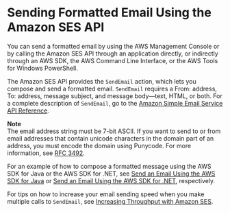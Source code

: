 # Sending Formatted Email Using the Amazon SES API<a name="send-email-formatted"></a>

You can send a formatted email by using the AWS Management Console or by calling the Amazon SES API through an application directly, or indirectly through an AWS SDK, the AWS Command Line Interface, or the AWS Tools for Windows PowerShell\.

The Amazon SES API provides the `SendEmail` action, which lets you compose and send a formatted email\. `SendEmail` requires a From: address, To: address, message subject, and message body—text, HTML, or both\. For a complete description of `SendEmail`, go to the [Amazon Simple Email Service API Reference](https://docs.aws.amazon.com/ses/latest/APIReference/)\.

**Note**  
The email address string must be 7\-bit ASCII\. If you want to send to or from email addresses that contain unicode characters in the domain part of an address, you must encode the domain using Punycode\. For more information, see [RFC 3492](https://tools.ietf.org/html/rfc3492)\.

For an example of how to compose a formatted message using the AWS SDK for Java or the AWS SDK for \.NET, see [Send an Email Using the AWS SDK for Java](send-using-sdk-java.md) or [Send an Email Using the AWS SDK for \.NET](send-using-sdk-net.md), respectively\.

For tips on how to increase your email sending speed when you make multiple calls to `SendEmail`, see [Increasing Throughput with Amazon SES](throughput-problems.md)\.